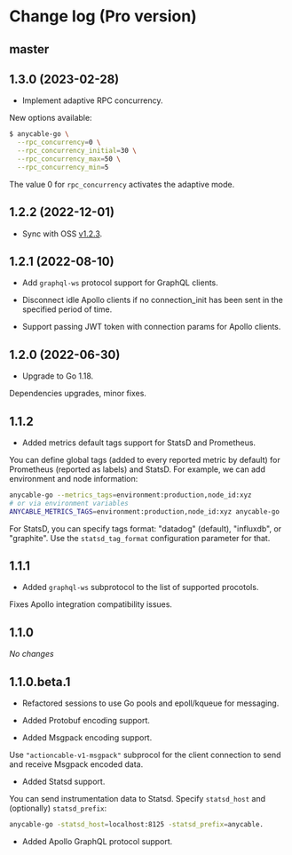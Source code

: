 # Change log (Pro version)

## master

## 1.3.0 (2023-02-28)

- Implement adaptive RPC concurrency.

New options available:

```sh
$ anycable-go \
  --rpc_concurrency=0 \
  --rpc_concurrency_initial=30 \
  --rpc_concurrency_max=50 \
  --rpc_concurrency_min=5
```

The value 0 for `rpc_concurrency` activates the adaptive mode.

## 1.2.2 (2022-12-01)

- Sync with OSS [v1.2.3](https://github.com/anycable/anycable-go/releases/tag/v1.2.3).

## 1.2.1 (2022-08-10)

- Add `graphql-ws` protocol support for GraphQL clients.

- Disconnect idle Apollo clients if no connection_init has been sent in the specified period of time.

- Support passing JWT token with connection params for Apollo clients.

## 1.2.0 (2022-06-30)

- Upgrade to Go 1.18.

Dependencies upgrades, minor fixes.

## 1.1.2

- Added metrics default tags support for StatsD and Prometheus.

You can define global tags (added to every reported metric by default) for Prometheus (reported as labels)
and StatsD. For example, we can add environment and node information:

```sh
anycable-go --metrics_tags=environment:production,node_id:xyz
# or via environment variables
ANYCABLE_METRICS_TAGS=environment:production,node_id:xyz anycable-go
```

For StatsD, you can specify tags format: "datadog" (default), "influxdb", or "graphite".
Use the `statsd_tag_format` configuration parameter for that.

## 1.1.1

- Added `graphql-ws` subprotocol to the list of supported procotols.

Fixes Apollo integration compatibility issues.

## 1.1.0

_No changes_

## 1.1.0.beta.1

- Refactored sessions to use Go pools and epoll/kqueue for messaging.

- Added Protobuf encoding support.

- Added Msgpack encoding support.

Use `"actioncable-v1-msgpack"` subprocol for the client connection to send and receive Msgpack encoded
data.

- Added Statsd support.

You can send instrumentation data to Statsd.
Specify `statsd_host` and (optionally) `statsd_prefix`:

```sh
anycable-go -statsd_host=localhost:8125 -statsd_prefix=anycable.
```

- Added Apollo GraphQL protocol support.
